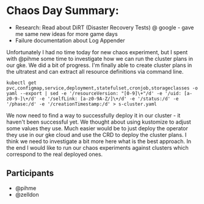 # Chaos Day Summary:

 * Research: Read about DiRT (Disaster Recovery Tests) @ google - gave me same new ideas for more game days
 * Failure documentation about Log Appender

Unfortunately I had no time today for new chaos experiment, but I spent with @pihme some time to investigate how we can run the cluster plans in our gke.
We did a bit of progress. I'm finally able to create cluster plans in the ultratest and can extract all resource definitions via command line.

```
kubectl get pvc,configmap,service,deployment,statefulset,cronjob,storageclasses -o yaml --export | sed -e '/resourceVersion: "[0-9]\+"/d' -e '/uid: [a-z0-9-]\+/d' -e '/selfLink: [a-z0-9A-Z/]\+/d' -e '/status:/d' -e '/phase:/d' -e '/creationTimestamp:/d' > s-cluster.yaml
```

We now need to find a way to successfully deploy it in our cluster - it haven't been successful yet. We thought about using kustomize to adjust some values they use.
Much easier would be to just deploy the operator they use in our gke cloud and use the CRD to deploy the cluster plans. I think we need to investigate a bit more here what is the best approach. In the end I would like to run our chaos experiments against clusters which correspond to the real deployed ones.

## Participants

 * @pihme
 * @zelldon
